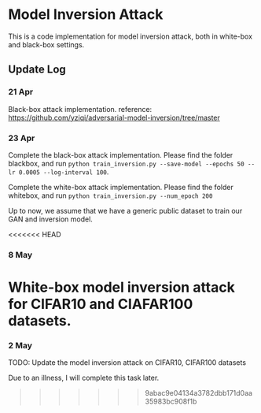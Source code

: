 # Model Inversion Attack
This is a code implementation for model inversion attack, both in white-box and black-box settings.

## Update Log
### 21 Apr
Black-box attack implementation. reference: https://github.com/yziqi/adversarial-model-inversion/tree/master

### 23 Apr
Complete the black-box attack implementation. Please find the folder blackbox, and run `python train_inversion.py --save-model --epochs 50 --lr 0.0005 --log-interval 100`.

Complete the white-box attack implementation. Please find the folder whitebox, and run `python train_inversion.py --num_epoch 200`

Up to now, we assume that we have a generic public dataset to train our GAN and inversion model.

<<<<<<< HEAD

### 8 May
White-box model inversion attack for CIFAR10 and CIAFAR100 datasets.
=======
### 2 May
TODO: Update the model inversion attack on CIFAR10, CIFAR100 datasets

Due to an illness, I will complete this task later.
>>>>>>> 9abac9e04134a3782dbb171d0aa35983bc908f1b
